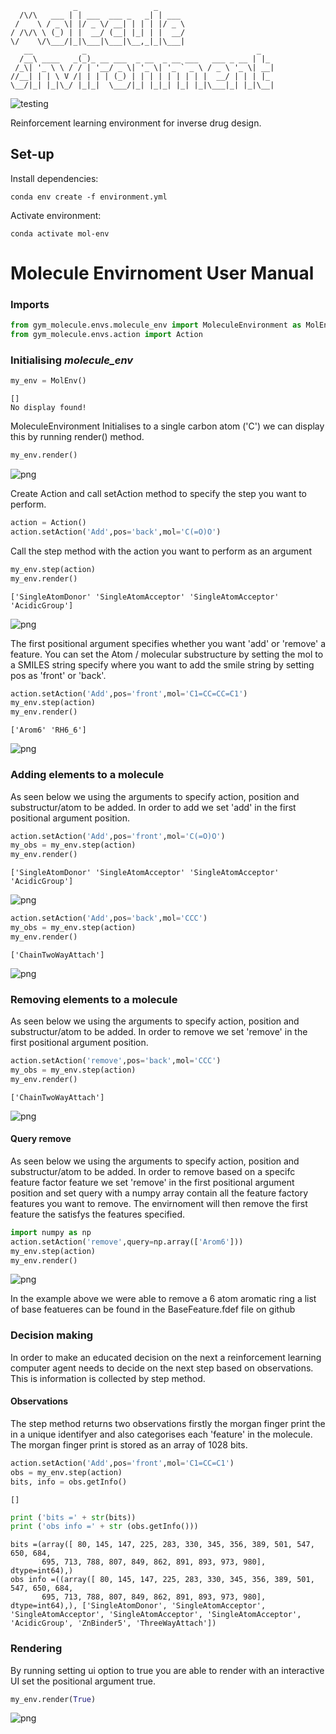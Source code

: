 ```
              _                 _      
  /\/\   ___ | | ___  ___ _   _| | ___ 
 /    \ / _ \| |/ _ \/ __| | | | |/ _ \
/ /\/\ \ (_) | |  __/ (__| |_| | |  __/
\/    \/\___/|_|\___|\___|\__,_|_|\___|
   __           _                                      _   
  /__\ ____   _(_)_ __ ___  _ __  _ __ ___   ___ _ __ | |_ 
 /_\| '_ \ \ / / | '__/ _ \| '_ \| '_ ` _ \ / _ \ '_ \| __|
//__| | | \ V /| | | | (_) | | | | | | | | |  __/ | | | |_ 
\__/|_| |_|\_/ |_|_|  \___/|_| |_|_| |_| |_|\___|_| |_|\__|

```                                                        
![testing](https://github.com/robmacc/capstone-molecule-environment/workflows/testing/badge.svg)

Reinforcement learning environment for inverse drug design.

## Set-up

Install dependencies:
```
conda env create -f environment.yml
```
Activate environment:
```
conda activate mol-env
```
# Molecule Envirnoment User Manual

### Imports


```python
from gym_molecule.envs.molecule_env import MoleculeEnvironment as MolEnv
from gym_molecule.envs.action import Action

```

### Initialising _molecule_env_


```python
my_env = MolEnv()
```

    []
    No display found!
    

MoleculeEnvironment Initialises to a single carbon atom ('C')  we can display this by running render() method.


```python
my_env.render()
```




![png](output_6_0.png)



Create Action and call setAction method to specify the step you want to perform.


```python
action = Action()
action.setAction('Add',pos='back',mol='C(=O)O')
```

Call the step method with the action you want to perform as an argument


```python
my_env.step(action)
my_env.render()
```

    ['SingleAtomDonor' 'SingleAtomAcceptor' 'SingleAtomAcceptor' 'AcidicGroup']
    




![png](output_10_1.png)



The first positional argument specifies whether you want 'add' or 'remove' a feature. You can set the Atom / molecular substructure by setting the mol to a SMILES string  specify where you want to add the smile string by setting pos as 'front' or 'back'. 


```python
action.setAction('Add',pos='front',mol='C1=CC=CC=C1')
my_env.step(action)
my_env.render()
```

    ['Arom6' 'RH6_6']
    




![png](output_12_1.png)



### Adding elements to a molecule

As seen below we using the arguments to specify action, position and substructur/atom to be added. In order to add we set 'add' in the first positional argument position.


```python
action.setAction('Add',pos='front',mol='C(=O)O')
my_obs = my_env.step(action)
my_env.render()
```

    ['SingleAtomDonor' 'SingleAtomAcceptor' 'SingleAtomAcceptor' 'AcidicGroup']
    




![png](output_15_1.png)




```python
action.setAction('Add',pos='back',mol='CCC')
my_obs = my_env.step(action)
my_env.render()
```

    ['ChainTwoWayAttach']
    




![png](output_16_1.png)



### Removing elements to a molecule

As seen below we using the arguments to specify action, position and substructur/atom to be added. In order to remove we set 'remove' in the first positional argument position.


```python
action.setAction('remove',pos='back',mol='CCC')
my_obs = my_env.step(action)
my_env.render()
```

    ['ChainTwoWayAttach']
    




![png](output_19_1.png)



#### Query remove

As seen below we using the arguments to specify action, position and substructur/atom to be added. In order to remove based on a specifc feature factor feature we set 'remove' in the first positional argument position and set query with a numpy array contain all the feature factory features you want to remove. The envirnoment will then remove the first feature the satisfys the features specified.


```python
import numpy as np
action.setAction('remove',query=np.array(['Arom6'])) 
my_env.step(action)
my_env.render() 
```




![png](output_22_0.png)



In the example above we were able to remove a 6 atom aromatic ring a list of base featueres can be found in the BaseFeature.fdef file on github

### Decision making 

In order to make an educated decision on the next a reinforcement learning computer agent needs to decide on the next step based on observations. This is information is collected by step method. 

#### Observations

The step method returns two observations firstly the morgan finger print the in a unique identifyer and also categorises each 'feature' in the molecule. The morgan finger print is stored as an array of 1028 bits.


```python
action.setAction('Add',pos='front',mol='C1=CC=C1') 
obs = my_env.step(action)
bits, info = obs.getInfo()
```

    []
    


```python
print ('bits =' + str(bits))
print ('obs info =' + str (obs.getInfo()))
```

    bits =(array([ 80, 145, 147, 225, 283, 330, 345, 356, 389, 501, 547, 650, 684,
           695, 713, 788, 807, 849, 862, 891, 893, 973, 980], dtype=int64),)
    obs info =((array([ 80, 145, 147, 225, 283, 330, 345, 356, 389, 501, 547, 650, 684,
           695, 713, 788, 807, 849, 862, 891, 893, 973, 980], dtype=int64),), ['SingleAtomDonor', 'SingleAtomAcceptor', 'SingleAtomAcceptor', 'SingleAtomAcceptor', 'SingleAtomAcceptor', 'AcidicGroup', 'ZnBinder5', 'ThreeWayAttach'])
    

### Rendering 

By running setting ui option to true you are able to render with an interactive UI set the positional argument true.


```python
my_env.render(True)
```




![png](output_32_0.png)


